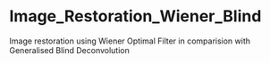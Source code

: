 # Image_Restoration_Wiener_Blind
Image restoration using Wiener Optimal Filter in comparision with Generalised Blind Deconvolution
